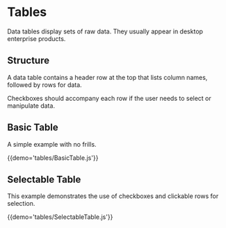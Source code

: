 # Tables

Data tables display sets of raw data. They usually appear in desktop enterprise products.

## Structure

A data table contains a header row at the top that lists column names, followed by rows for data.

Checkboxes should accompany each row if the user needs to select or manipulate data.

## Basic Table

A simple example with no frills.

{{demo='tables/BasicTable.js'}}

## Selectable Table

This example demonstrates the use of checkboxes and clickable rows for selection.

{{demo='tables/SelectableTable.js'}}
